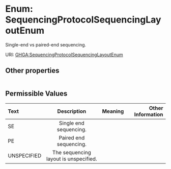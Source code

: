 
# Enum: SequencingProtocolSequencingLayoutEnum


Single-end vs paired-end sequencing.

URI: [GHGA:SequencingProtocolSequencingLayoutEnum](https://w3id.org/GHGA/SequencingProtocolSequencingLayoutEnum)


## Other properties

|  |  |  |
| --- | --- | --- |

## Permissible Values

| Text | Description | Meaning | Other Information |
| :--- | :---: | :---: | ---: |
| SE | Single end sequencing. |  |  |
| PE | Paired end sequencing. |  |  |
| UNSPECIFIED | The sequencing layout is unspecified. |  |  |

